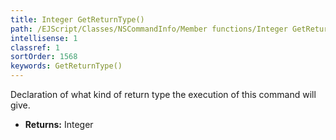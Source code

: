 ```yaml
---
title: Integer GetReturnType()
path: /EJScript/Classes/NSCommandInfo/Member functions/Integer GetReturnType()
intellisense: 1
classref: 1
sortOrder: 1568
keywords: GetReturnType()
---
```



Declaration of what kind of return type the execution of this command will give.



* **Returns:** Integer


